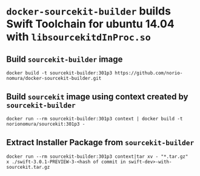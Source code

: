 # `docker-sourcekit-builder` builds Swift Toolchain for ubuntu 14.04 with `libsourcekitdInProc.so`

## Build `sourcekit-builder` image
```console
docker build -t sourcekit-builder:301p3 https://github.com/norio-nomura/docker-sourcekit-builder.git
```

## Build `sourcekit` image using context created by `sourcekit-builder`
```console
docker run --rm sourcekit-builder:301p3 context | docker build -t norionomura/sourcekit:301p3 -
```

## Extract Installer Package from `sourcekit-builder`
```console
docker run --rm sourcekit-builder:301p3 context|tar xv - "*.tar.gz"
x ./swift-3.0.1-PREVIEW-3-<hash of commit in swift-dev>-with-sourcekit.tar.gz
```
